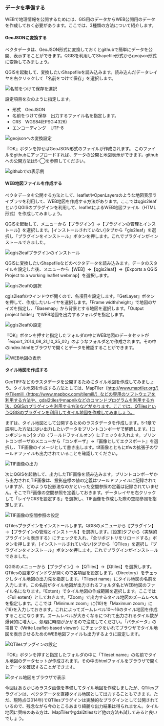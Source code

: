 ### データを準備する
WEBで地理情報を公開するためには、GIS用のデータからWEB公開用のデータを作成しておく必要があります。ここでは、3種類の方法について紹介します。

#### GeoJSONに変換する
ベクタデータは、GeoJSON形式に変換しておくとgithubで簡単にデータを公開、表示することができます。QGISを利用してShapefile形式からgeojson形式に変換してみましょう。

QGISを起動して、変換したいShapefileを読み込みます。読み込んだデータレイヤを右クリックして「名前をつけて保存」を選択します。

![名前をつけて保存を選択](img/5-2-0-1.png)

設定項目を次のように指定します。

- 形式　GeoJSON
- 名前をつけて保存　出力するファイル名を指定します。
- CRS　WGS84(EPSG:4326)
- エンコーディング　UTF-8

![geojsonへの変換設定](img/5-2-0-2.png)

『OK』ボタンを押せばGeoJSON形式のファイルが作成されます。
このファイルをgithubにアップロードすれば、データの公開と地図表示ができます。githubへの公開方法は5-◯を参照してください。

![githubでの表示例](img/5-2-0-3.png)

#### WEB地図ファイルを作成する
ベクタデータを公開する方法として、leafletやOpenLayersのような地図表示ライブラリを利用して、WEB地図を作成する方法があります。ここではqgis2leafというQGISのプラグインを利用して、leafletによるWEB地図ファイル（HTML形式）を作成してみましょう。

QGISを起動して、メニューから【プラグイン】→【プラグインの管理とインストール】を選択します。[インストールされていない]タブから「gis2leaf」を選択し『プラグインをインストール』ボタンを押します。これでプラグインがインストールできました。

![qgis2leafプラグインのインストール](img/5-2-0-4.png)

QGISに変換したいShapefileなどのベクタデータを読み込みます。データのスタイルを設定した後、メニューから【WEB】→【qgis2leaf】→【Exports a QGIS Project to a working leaflet webmap】を選択します。

![qgis2leafの選択](img/5-2-0-5.png)

qgis2leafのウインドウが開くので、各項目を設定します。『GetLayer』ボタンを押して、作成したいレイヤを選択します。「Frame width/height」で地図のサイズを指定し、「Basemap」から背景とする地図を選択します。「Output project folder」でWEB地図を出力するフォルダを指定します。

![ggis2leafの設定](img/5-2-0-6.png)

『OK』ボタンを押すと指定したフォルダの中にWEB地図のデータセットが「export_2014_08_31_10_35_02」のようなフォルダ名で作成されます。その中のindex.htmlをブラウザで開くとデータを確認することができます。

![WEB地図の表示](img/5-2-0-7.png)

#### タイル地図を作成する
GeoTIFFなどのラスタデータを公開するためにタイル地図を作成してみましょう。タイル地図を作成する方法としては、MapTiler（http://www.maptiler.org/）やTilemill（https://www.mapbox.com/tilemill/）などの専用のソフトウェアを利用する方法や、gdal2tilesやmapnikなどのコマンドプログラムを利用する方法、QGISのプラグインを利用する方法などがあります。ここでは、QTilesというQGISのプラグインを利用してタイル地図を作成してみましょう。

まずは、タイル地図として公開するためのラスタデータを作成します。5-1章で説明した方法に従い出力したいデータをプリントコンポーザで整飾します。[コンポジション]タブの〈ワールドファイルオン〉にチェックを入れます。プリントコンポーザのメニューから『コンポーザ』→『画像としてエクスポート』を選択し、TIF画像のイメージとして書き出します。tif画像とともにtfwの拡張子のワールドファイルも出力されていることを確認してください。

![TIF画像の出力](img/5-2-0-8.png)

次にQGISを起動して、出力したTIF画像を読み込みます。プリントコンポーザから出力されたTIF画像は、投影座標の値の定義はワールドファイルに記録されていますが、どのような投影法なのかといった空間参照の定義は記録されていません。そこでTIF画像の空間参照を定義しておきます。データレイヤを右クリックして「レイヤCRSを設定する」を選択し、TIF画像を作成した際の空間参照を指定します。

![TIF画像の空間参照の設定](img/5-2-0-9.png)

QTilesプラグインをインストールします。QGISのメニューから【プラグイン】→【プラグインの管理とインストール】を選択します。[設定]タブから〈実験的プラグインも表示する〉にチェックを入れ、『全リポジトリをリロードする』ボタンを押します。[インストールされていない]タブから「QTiles」を選択し『プラグインをインストール』ボタンを押します。これでプラグインがインストールできました。

QGISのメニューから【プラグイン】→【QTiles】→【Qtiles】を選択します。QTilesの設定ウインドウが開くので各項目を設定します。〈Directory〉をチェックしタイル地図の出力先を指定します。「Tileset name」にタイル地図の名前を入力します。この名前がタイル地図が出力されるフォルダ名とWEB地図のファイル名になります。「Extent」でタイル地図の作成範囲を選択します。ここでは〈Full extent〉としておきます。「Zoom」で出力するタイル地図のズームレベルを指定します。ここでは「Minimum zoom」に{10}を「Maximum zoom」に{16}を入力しておきます。これによってズームレベル10〜16のタイル地図を作成することになります。ズームレベルが大きくなるにつれて出力されるタイル数が爆発的に増大し、処理に時間がかかるので注意してください。「パラメータ」の項目で〈Write Leaflet-based viewer〉にチェックをいれてブラウザでタイル地図を表示させるためのWEB地図ファイルも出力するように設定します。

![QTilesプラグインの設定](img/5-2-0-10.png)


『OK』ボタンを押すと指定したフォルダの中に「Tileset name」の名前でタイル地図のデータセットが作成されます。その中のhtmlファイルをブラウザで開くとデータを確認することができます。

![タイル地図をブラウザで表示](img/5-2-0-11.png)

今回はあらかじめラスタ画像を準備してタイル地図を作成しましたが、QTilesプラグインは、ベクタデータを直接タイル地図として出力することもできます。ただ、現時点(2014年)でQTilesプラグインは実験的なプラグインとして公開されているので、残念ながら今のところあまり綺麗な出力結果は得られません。タイル地図に興味のある方は、MapTilerやgdal2tilesなど他の方法も試してみると良いでしょう。



